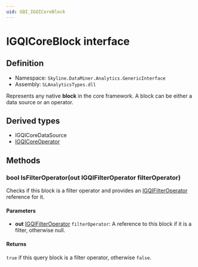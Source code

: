 ```yaml
---
uid: GQI_IGQICoreBlock
---
```


# IGQICoreBlock interface

## Definition

- Namespace: `Skyline.DataMiner.Analytics.GenericInterface`
- Assembly: `SLAnalyticsTypes.dll`

Represents any native **block** in the core framework. A block can be either a data source or an operator.

## Derived types

- IGQICoreDataSource
- [IGQICoreOperator](xref:GQI_IGQICoreOperator)

## Methods

### bool IsFilterOperator(out IGQIFilterOperator filterOperator)

Checks if this block is a filter operator and provides an [IGQIFilterOperator](xref:GQI_IGQIFilterOperator) reference for it.

#### Parameters

- **out** [IGQIFilterOperator](xref:GQI_IGQIFilterOperator) `filterOperator`: A reference to this block if it is a filter, otherwise null.

#### Returns

`true` if this query block is a filter operator, otherwise `false`.
